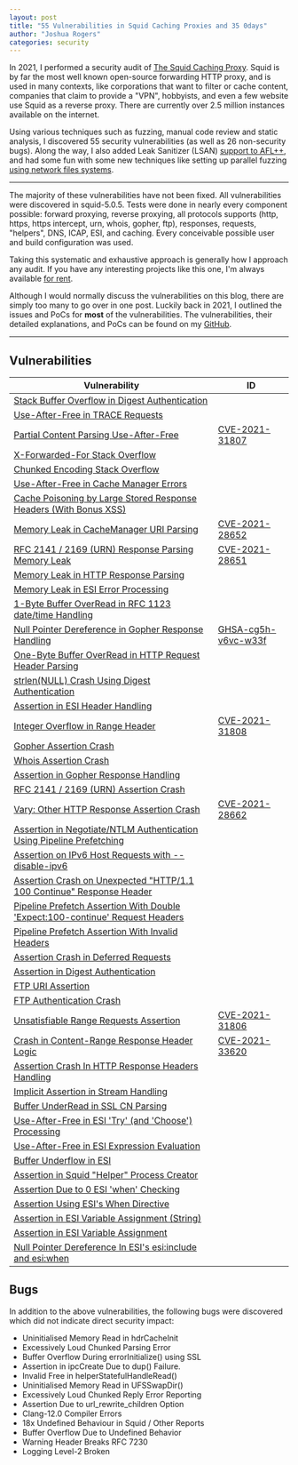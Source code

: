 ```yaml
---
layout: post
title: "55 Vulnerabilities in Squid Caching Proxies and 35 0days"
author: "Joshua Rogers"
categories: security
---
```


In 2021, I performed a security audit of [The Squid Caching Proxy](https://github.com/squid-cache/squid). Squid is by far the most well known open-source forwarding HTTP proxy, and is used in many contexts, like corporations that want to filter or cache content, companies that claim to provide a "VPN", hobbyists, and even a few website use Squid as a reverse proxy. There are currently over 2.5 million instances available on the internet.

Using various techniques such as fuzzing, manual code review and static analysis, I discovered 55 security vulnerabilities (as well as 26 non-security bugs). Along the way, I also added Leak Sanitizer (LSAN) [support to AFL++](https://github.com/AFLplusplus/AFLplusplus/pull/855), and had some fun with some new techniques like setting up parallel fuzzing [using network files systems](https://joshua.hu/fuzzing-multiple-servers-parallel-aflplusplus-nfs).

---

The majority of these vulnerabilities have not been fixed. All vulnerabilities were discovered in squid-5.0.5. Tests were done in nearly every component possible: forward proxying, reverse proxying, all protocols supports (http, https, https intercept, urn, whois, gopher, ftp), responses, requests, "helpers", DNS, ICAP, ESI, and caching. Every conceivable possible user and build configuration was used.

Taking this systematic and exhaustive approach is generally how I approach any audit. If you have any interesting projects like this one, I'm always available [for rent](/contact.html).

Although I would normally discuss the vulnerabilities on this blog, there are simply too many to go over in one post. Luckily back in 2021, I outlined the issues and PoCs for __most__ of the vulnerabilities. The vulnerabilities, their detailed explanations, and PoCs can be found on my [GitHub](https://megamansec.github.io/Squid-Security-Audit).

---

## Vulnerabilities

|  Vulnerability| ID |
|--|--|
| [Stack Buffer Overflow in Digest Authentication](https://megamansec.github.io/Squid-Security-Audit/digest-overflow.html)| |
| [Use-After-Free in TRACE Requests](https://megamansec.github.io/Squid-Security-Audit/trace-uaf.html)| |
| [Partial Content Parsing Use-After-Free](https://megamansec.github.io/Squid-Security-Audit/range-uaf.html)|[CVE-2021-31807](https://cve.mitre.org/cgi-bin/cvename.cgi?name=CVE-2021-31807) |
| [X-Forwarded-For Stack Overflow](https://megamansec.github.io/Squid-Security-Audit/xff-stackoverflow.html)| |
| [Chunked Encoding Stack Overflow](https://megamansec.github.io/Squid-Security-Audit/chunked-stackoverflow.html)| |
| [Use-After-Free in Cache Manager Errors](https://megamansec.github.io/Squid-Security-Audit/cache-uaf.html)| |
| [Cache Poisoning by Large Stored Response Headers (With Bonus XSS)](https://megamansec.github.io/Squid-Security-Audit/cache-headers.html)| |
| [Memory Leak in CacheManager URI Parsing](https://megamansec.github.io/Squid-Security-Audit/cachemanager-memleak.html)|[CVE-2021-28652](https://cve.mitre.org/cgi-bin/cvename.cgi?name=CVE-2021-28652) |
| [RFC 2141 / 2169 (URN) Response Parsing Memory Leak](https://megamansec.github.io/Squid-Security-Audit/urn-memleak.html)| [CVE-2021-28651](https://cve.mitre.org/cgi-bin/cvename.cgi?name=CVE-2021-28651)|
| [Memory Leak in HTTP Response Parsing](https://megamansec.github.io/Squid-Security-Audit/response-memleaks.html)| |
| [Memory Leak in ESI Error Processing](https://megamansec.github.io/Squid-Security-Audit/esi-memleak.html)| |
| [1-Byte Buffer OverRead in RFC 1123 date/time Handling](https://megamansec.github.io/Squid-Security-Audit/datetime-overflow.html)| |
| [Null Pointer Dereference in Gopher Response Handling](https://megamansec.github.io/Squid-Security-Audit/gopher-nullpointer.html)| [GHSA-cg5h-v6vc-w33f](https://github.com/squid-cache/squid/security/advisories/GHSA-cg5h-v6vc-w33f) |
| [One-Byte Buffer OverRead  in HTTP Request Header Parsing](https://megamansec.github.io/Squid-Security-Audit/garbage-overflow.html)| |
| [strlen(NULL) Crash Using Digest Authentication](https://megamansec.github.io/Squid-Security-Audit/digest-strlen-null.html)| |
| [Assertion in ESI Header Handling](https://megamansec.github.io/Squid-Security-Audit/esi-assert-header.html)| |
| [Integer Overflow in Range Header](https://megamansec.github.io/Squid-Security-Audit/range-assert-int.html)|[CVE-2021-31808](https://cve.mitre.org/cgi-bin/cvename.cgi?name=CVE-2021-31808) |
| [Gopher Assertion Crash](https://megamansec.github.io/Squid-Security-Audit/gopher-assert-entry.html)| |
| [Whois Assertion Crash](https://megamansec.github.io/Squid-Security-Audit/whois-assert-entry.html)| |
| [Assertion in Gopher Response Handling](https://megamansec.github.io/Squid-Security-Audit/gopher-assert.html)| |
| [RFC 2141 / 2169 (URN) Assertion Crash](https://megamansec.github.io/Squid-Security-Audit/urn-assert.html)| |
| [Vary: Other HTTP Response Assertion Crash](https://megamansec.github.io/Squid-Security-Audit/vary-other-assert.html)|[CVE-2021-28662](https://cve.mitre.org/cgi-bin/cvename.cgi?name=CVE-2021-28662) |
| [Assertion in Negotiate/NTLM Authentication Using Pipeline Prefetching](https://megamansec.github.io/Squid-Security-Audit/ntlm-negotiate-assert.html)| |
| [Assertion on IPv6 Host Requests with --disable-ipv6](https://megamansec.github.io/Squid-Security-Audit/ipv6-assert.html)| |
| [Assertion Crash on Unexpected "HTTP/1.1 100 Continue" Response Header](https://megamansec.github.io/Squid-Security-Audit/100-continue-entry-assert.html)| |
| [Pipeline Prefetch Assertion With Double 'Expect:100-continue' Request Headers](https://megamansec.github.io/Squid-Security-Audit/expect-100-assert.html)| |
| [Pipeline Prefetch Assertion With Invalid Headers](https://megamansec.github.io/Squid-Security-Audit/expect-100-invalid-headers-assert.html)| |
| [Assertion Crash in Deferred Requests](https://megamansec.github.io/Squid-Security-Audit/defer-assert.html)| |
| [Assertion in Digest Authentication](https://megamansec.github.io/Squid-Security-Audit/digest-assert.html)| |
| [FTP URI Assertion](https://megamansec.github.io/Squid-Security-Audit/ftp-assert.html)| |
| [FTP Authentication Crash](https://megamansec.github.io/Squid-Security-Audit/ftp-fatal.html)| |
| [Unsatisfiable Range Requests Assertion](https://megamansec.github.io/Squid-Security-Audit/range-assert.html)|[CVE-2021-31806](https://cve.mitre.org/cgi-bin/cvename.cgi?name=CVE-2021-31806) |
| [Crash in Content-Range Response Header Logic](https://megamansec.github.io/Squid-Security-Audit/range-fatal.html)|[CVE-2021-33620](https://cve.mitre.org/cgi-bin/cvename.cgi?name=CVE-2021-33620) |
| [Assertion Crash In HTTP Response Headers Handling](https://megamansec.github.io/Squid-Security-Audit/response-assertion.html)| |
| [Implicit Assertion in Stream Handling](https://megamansec.github.io/Squid-Security-Audit/stream-assert.html)| |
| [Buffer UnderRead in SSL CN Parsing](https://megamansec.github.io/Squid-Security-Audit/ssl-bufferunderread.html)| |
| [Use-After-Free in ESI 'Try' (and 'Choose') Processing ](https://megamansec.github.io/Squid-Security-Audit/esi-uaf-crash.html)| |
| [Use-After-Free in ESI Expression Evaluation ](https://megamansec.github.io/Squid-Security-Audit/esi-uaf.html)| |
| [Buffer Underflow in ESI ](https://megamansec.github.io/Squid-Security-Audit/esi-underflow.html)| |
| [Assertion in Squid "Helper" Process Creator](https://megamansec.github.io/Squid-Security-Audit/ipc-assert.html)| |
| [Assertion Due to 0 ESI 'when' Checking ](https://megamansec.github.io/Squid-Security-Audit/esi-when-assert-0.html)| |
| [Assertion Using ESI's When Directive ](https://megamansec.github.io/Squid-Security-Audit/esi-when-assert-1.html)| |
| [Assertion in ESI Variable Assignment (String)](https://megamansec.github.io/Squid-Security-Audit/esi-assignassert-2.html)| |
| [Assertion in ESI Variable Assignment](https://megamansec.github.io/Squid-Security-Audit/esi-assignassert.html)| |
| [Null Pointer Dereference In ESI's esi:include and esi:when ](https://megamansec.github.io/Squid-Security-Audit/esi-nullpointer.html)| |

## Bugs

In addition to the above vulnerabilities, the following bugs were discovered which did not indicate direct security impact:

- Uninitialised Memory Read in hdrCacheInit
- Excessively Loud Chunked Parsing Error
- Buffer Overflow During errorInitialize() using SSL
- Assertion in ipcCreate Due to dup() Failure.
- Invalid Free in helperStatefulHandleRead()
- Uninitialised Memory Read in UFSSwapDir()
- Excessively Loud Chunked Reply Error Reporting
- Assertion Due to url_rewrite_children Option
- Clang-12.0 Compiler Errors
- 18x Undefined Behaviour in Squid / Other Reports
- Buffer Overflow Due to Undefined Behavior
- Warning Header Breaks RFC 7230
- Logging Level-2 Broken

